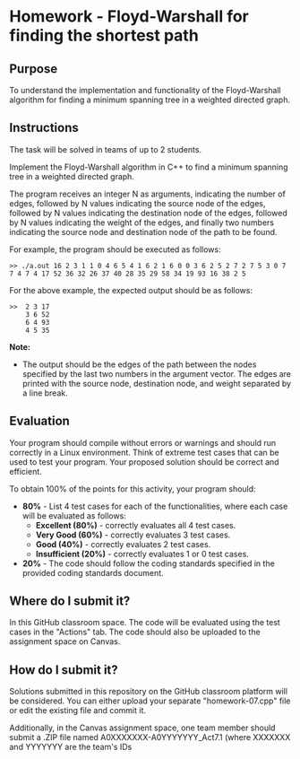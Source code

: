 # Homework - Floyd-Warshall for finding the shortest path

## Purpose
To understand the implementation and functionality of the Floyd-Warshall algorithm for finding a minimum spanning tree in a weighted directed graph.


## Instructions
The task will be solved in teams of up to 2 students.

Implement the Floyd-Warshall algorithm in C++ to find a minimum spanning tree in a weighted directed graph.

The program receives an integer N as arguments, indicating the number of edges, followed by N values indicating the source node of the edges, followed by N values indicating the destination node of the edges, followed by N values indicating the weight of the edges, and finally two numbers indicating the source node and destination node of the path to be found.

For example, the program should be executed as follows:
```
>> ./a.out 16 2 3 1 1 0 4 6 5 4 1 6 2 1 6 0 0 3 6 2 5 2 7 2 7 5 3 0 7 7 4 7 4 17 52 36 32 26 37 40 28 35 29 58 34 19 93 16 38 2 5
```

For the above example, the expected output should be as follows:

```
>>  2 3 17
    3 6 52
    6 4 93
    4 5 35
```

**Note:**
- The output should be the edges of the path between the nodes specified by the last two numbers in the argument vector. The edges are printed with the source node, destination node, and weight separated by a line break.


## Evaluation
Your program should compile without errors or warnings and should run correctly in a Linux environment. Think of extreme test cases that can be used to test your program.
Your proposed solution should be correct and efficient.

To obtain 100% of the points for this activity, your program should:

- **80%** - List 4 test cases for each of the functionalities, where each case will be evaluated as follows:
  - **Excellent (80%)** - correctly evaluates all 4 test cases.
  - **Very Good (60%)** - correctly evaluates 3 test cases.
  - **Good (40%)** - correctly evaluates 2 test cases.
  - **Insufficient (20%)** - correctly evaluates 1 or 0 test cases.
- **20%** - The code should follow the coding standards specified in the provided coding standards document.

## Where do I submit it?
In this GitHub classroom space. The code will be evaluated using the test cases in the "Actions" tab. The code should also be uploaded to the assignment space on Canvas. 

## How do I submit it?
Solutions submitted in this repository on the GitHub classroom platform will be considered. You can either upload your separate "homework-07.cpp" file or edit the existing file and commit it.

Additionally, in the Canvas assignment space, one team member should submit a .ZIP file named A0XXXXXXX-A0YYYYYYY_Act7.1 (where XXXXXXX and YYYYYYY are the team's IDs
